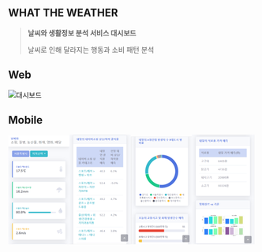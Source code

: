 ## WHAT THE WEATHER
> **날씨와 생활정보 분석 서비스 대시보드**
>
> 날씨로 인해 달라지는 행동과 소비 패턴 분석



## Web

![대시보드](C:\Users\Daniel\wtwproject\main.png)



## Mobile

![](mobile1.png)![](mobile2.png)![](mobile3.png)![](mobile4.png)